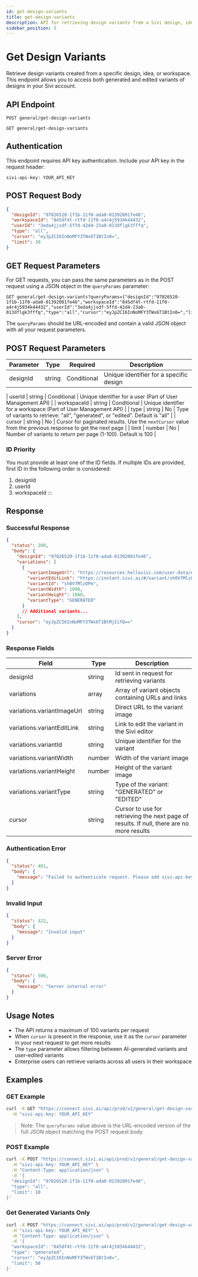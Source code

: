 ```yaml
---
id: get-design-variants
title: get-design-variants
description: API for retrieving design variants from a Sivi design, idea, or workspace
sidebar_position: 5
---
```


# Get Design Variants

Retrieve design variants created from a specific design, idea, or workspace. This endpoint allows you to access both generated and edited variants of designs in your Sivi account.

## API Endpoint

```http
POST general/get-design-variants
```
```http
GET general/get-design-variants
```

## Authentication

This endpoint requires API key authentication. Include your API key in the request header:

```http
sivi-api-key: YOUR_API_KEY
```


## POST Request Body

```json
{
  "designId": "97026520-1f1b-11f0-ada0-01392001fe46",
  "workspaceId": "845df4t-rtfd-11f0-a4r4j5934k44432",
  "userId": "3eda4jjsdf-5ffd-42d4-23a0-013dflgk3fffq",
  "type": "all",
  "cursor": "eyJpZCI6InNoMFY3TWx6T1BtIn0=",
  "limit": 30
}
```

## GET Request Parameters

For GET requests, you can pass the same parameters as in the POST request using a JSON object in the `queryParams` parameter:

```http
GET general/get-design-variants?queryParams={"designId":"97026520-1f1b-11f0-ada0-01392001fe46","workspaceId":"845df4t-rtfd-11f0-a4r4j5934k44432","userId":"3eda4jjsdf-5ffd-42d4-23a0-013dflgk3fffq","type":"all","cursor":"eyJpZCI6InNoMFY3TWx6T1BtIn0=","limit":30}
```

The `queryParams` should be URL-encoded and contain a valid JSON object with all your request parameters.

## POST Request Parameters

| Parameter | Type | Required | Description |
|-----------|------|----------|-------------|
| designId | string | Conditional | Unique identifier for a specific design |

| userId | string | Conditional | Unique identifier for a user (Part of User Management API) |
| workspaceId | string | Conditional | Unique identifier for a workspace (Part of User Management API) |
| type | string | No | Type of variants to retrieve: "all", "generated", or "edited". Default is "all" |
| cursor | string | No | Cursor for paginated results. Use the `nextCursor` value from the previous response to get the next page |
| limit | number | No | Number of variants to return per page (1-100). Default is 100 |

### ID Priority
You must provide at least one of the ID fields. If multiple IDs are provided, first ID in the following order is considered:
1. designId
2. userId
3. workspaceId
:::

## Response

### Successful Response

```json
{
  "status": 200,
  "body": {
    "designId": "97026520-1f1b-11f0-ada0-01392001fe46",
    "variations": [
      {
        "variantImageUrl": "https://resources.hellosivi.com/user-data/e5ef6aa0-8d6c-11ec-bd33-8d2f1bec7c21/generated/sg0yMSZzNnU--97026520-1f1b-11f0-ada0-01392001fe46--sh0V7MlzOPm.jpg",
        "variantEditLink": "https://instant.sivi.ai/#/variant/sh0V7MlzOPm/independent-design-editor?type=edited",
        "variantId": "sh0V7MlzOPm",
        "variantWidth": 1080,
        "variantHeight": 1080,
        "variantType": "GENERATED"
      }
      // Additional variants...
    ],
    "cursor": "eyJpZCI6InNoMFY3TWx6T1BtMjIifQ=="
  }
}
```

### Response Fields

| Field | Type | Description |
|-------|------|-------------|
| designId | string | Id sent in request for retrieving variants |
| variations | array | Array of variant objects containing URLs and links |
| variations.variantImageUrl | string | Direct URL to the variant image |
| variations.variantEditLink | string | Link to edit the variant in the Sivi editor |
| variations.variantId | string | Unique identifier for the variant |
| variations.variantWidth | number | Width of the variant image |
| variations.variantHeight | number | Height of the variant image |
| variations.variantType | string | Type of the variant: "GENERATED" or "EDITED" |
| cursor | string | Cursor to use for retrieving the next page of results. If null, there are no more results |

### Authentication Error

```json
{
  "status": 401,
  "body": {
    "message": "Failed to authenticate request. Please add sivi-api-key header in request"
  }
}
```

### Invalid Input

```json
{
  "status": 422,
  "body": {
    "message": "Invalid input"
  }
}
```

### Server Error

```json
{
  "status": 500,
  "body": {
    "message": "Server internal error"
  }
}
```

## Usage Notes

- The API returns a maximum of 100 variants per request
- When `cursor` is present in the response, use it as the `cursor` parameter in your next request to get more results
- The `type` parameter allows filtering between AI-generated variants and user-edited variants
- Enterprise users can retrieve variants across all users in their workspace

## Examples

### GET Example

```bash
curl -X GET "https://connect.sivi.ai/api/prod/v2/general/get-design-variants?queryParams=%7B%22designId%22%3A%2297026520-1f1b-11f0-ada0-01392001fe46%22%2C%22ideaId%22%3A%227823832-1f1b-11f0-ada0-43421d423ed2f64%22%2C%22workspaceId%22%3A%22845df4t-rtfd-11f0-a4r4j5934k44432%22%2C%22userId%22%3A%223eda4jjsdf-5ffd-42d4-23a0-013dflgk3fffq%22%2C%22type%22%3A%22all%22%2C%22page%22%3A1%2C%22limit%22%3A30%7D" \
  -H "sivi-api-key: YOUR_API_KEY"
```

> Note: The `queryParams` value above is the URL-encoded version of the full JSON object matching the POST request body

### POST Example

```bash
curl -X POST "https://connect.sivi.ai/api/prod/v2/general/get-design-variants" \
  -H "sivi-api-key: YOUR_API_KEY" \
  -H "Content-Type: application/json" \
  -d '{
  "designId": "97026520-1f1b-11f0-ada0-01392001fe46",
  "type": "all",
  "limit": 10
}'
```

### Get Generated Variants Only

```bash
curl -X POST "https://connect.sivi.ai/api/prod/v2/general/get-design-variants" \
  -H "sivi-api-key: YOUR_API_KEY" \
  -H "Content-Type: application/json" \
  -d '{
  "workspaceId": "845df4t-rtfd-11f0-a4r4j5934k44432",
  "type": "generated",
  "cursor": "eyJpZCI6InNoMFY3TWx6T1BtIn0=",
  "limit": 50
}'
```
